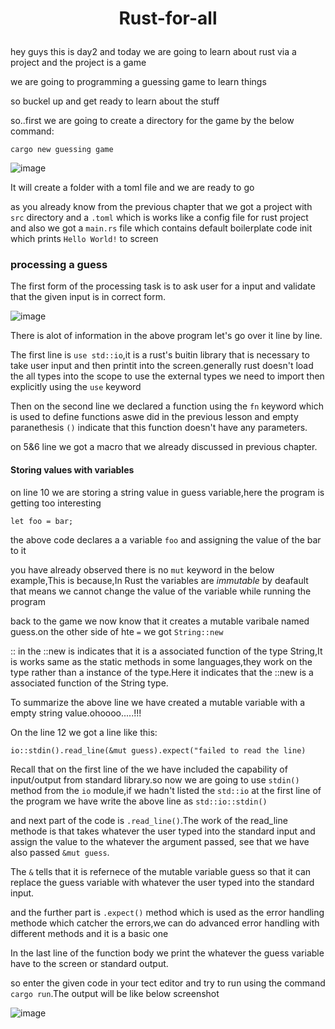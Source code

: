 # <p align="center">Rust-for-all</p>

hey guys this is day2 and today we are going to learn about rust via a project and the project is a game

we are going to programming a guessing game to learn things 

so buckel up and get ready to learn about the stuff

so..first we are going to create a directory for the game by the below command:

`cargo new guessing game`

![image](https://user-images.githubusercontent.com/86939592/230872010-644a38db-f842-4476-acac-ddb6e755776e.png)

It will create a folder with a toml file and we are ready to go

as you already know from the previous chapter that we got a project with `src` directory and a `.toml` which is works like a config file for rust project and also we got a `main.rs` file which contains default boilerplate code init which prints `Hello World!` to screen

### processing a guess

The first form of the processing task is to ask user for a input and validate that the given input is in correct form.

![image](https://user-images.githubusercontent.com/86939592/230873503-98f03298-b620-4629-bab7-f568f78ab5a7.png)

There is alot of information in the above program let's go over it line by line.

The first line is `use std::io`,it is a rust's buitin library that is necessary to take user input and then printit into the screen.generally rust doesn't load the all types into the scope to use the external types we need to import then explicitly using the `use` keyword

Then on the second line we declared a function using the `fn` keyword which is used to define functions aswe did in the previous lesson and empty paranethesis `()` indicate that this function doesn't have any parameters.
 
 on 5&6 line we got a macro that we already discussed in previous chapter.
 
#### Storing values with variables

on line 10 we are storing a string value in guess variable,here the program is getting too interesting 

`let foo = bar;`

the above code declares a a variable `foo` and assigning the value of the bar to it

you have already observed there is no `mut` keyword in the below example,This is because,In Rust the variables are *immutable* by deafault that means we cannot change the value of the variable while running the program

back to the game we now know that it creates a mutable varibale named guess.on the other side of hte `=` we got `String::new`

:: in the ::new is indicates that it is a associated function of the type String,It is works same as the static methods in some languages,they work on the type rather than a instance of the type.Here it indicates that the ::new is a associated function of the String type.

To summarize the above line we have created a mutable variable with a empty string value.ohoooo.....!!!


On the line 12 we got a line like this:

`io::stdin().read_line(&mut guess).expect("failed to read the line)`

Recall that on the first line of the we have included the capability of input/output from standard library.so now we are going to use `stdin()` method from the `io` module,if we hadn't listed the `std::io` at the first line of the program we have write the above line as `std::io::stdin()`

and next part of the code is `.read_line()`.The work of the read_line methode is that takes whatever the user typed into the standard input and assign the value to the whatever the argument passed, see that we have also passed `&mut guess`.

The `&` tells that it is refernece of the mutable variable guess so that it can replace the guess variable with whatever the user typed into the standard input.

and the further part is `.expect()` method which is used as the  error handling methode which catcher the errors,we can do advanced error handling with different methods and it is a basic one

In the last line of the function body we print the whatever the guess variable have to the screen or standard output.


so enter the given code in your tect editor and try to run using the command `cargo run`.The output will be like below screenshot

![image](https://user-images.githubusercontent.com/86939592/230879134-9e5454c1-6d3a-419e-bf41-4ff8a87b39ab.png)




